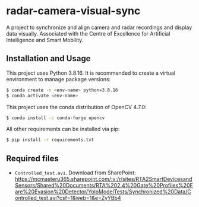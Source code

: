 # radar-camera-visual-sync
A project to synchronize and align camera and radar recordings and display data visually. Associated with the Centre of Excellence for Artificial Intelligence and Smart Mobility.

## Installation and Usage 
This project uses Python 3.8.16. It is recommended to create a virtual environment to manage package versions:

```sh
$ conda create -n <env-name> python=3.8.16
$ conda activate <env-name>
```

This project uses the conda distribution of OpenCV 4.7.0:
```sh
$ conda install -c conda-forge opencv
```

All other requirements can be installed via pip:
```sh
$ pip install -r requirements.txt
```

## Required files
- ```Controlled_test.avi```. Download from SharePoint: https://mcmasteru365.sharepoint.com/:v:/r/sites/RTA2SmartDevicesandSensors/Shared%20Documents/RTA%202.4%20Gate%20Profiles%20Fare%20Evasion%20Detector/YoloModelTests/Synchronized%20Data/Controlled_test.avi?csf=1&web=1&e=ZyYBb4
